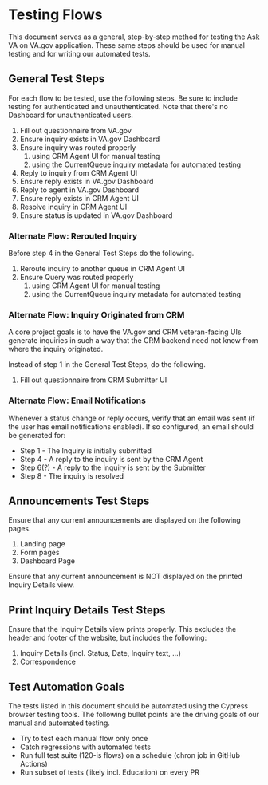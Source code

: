 # Testing Flows

This document serves as a general, step-by-step method for testing the Ask VA on VA.gov application. These same steps should be used for manual testing and for writing our automated tests.

## General Test Steps

For each flow to be tested, use the following steps. Be sure to include testing for authenticated and unauthenticated. Note that there's no Dashboard for unauthenticated users.

1. Fill out questionnaire from VA.gov
2. Ensure inquiry exists in VA.gov Dashboard
3. Ensure inquiry was routed properly
	1. using CRM Agent UI for manual testing
	2. using the CurrentQueue inquiry metadata for automated testing
4. Reply to inquiry from CRM Agent UI
5. Ensure reply exists in VA.gov Dashboard
6. Reply to agent in VA.gov Dashboard
7. Ensure reply exists in CRM Agent UI
8. Resolve inquiry in CRM Agent UI
9. Ensure status is updated in VA.gov Dashboard

### Alternate Flow: Rerouted Inquiry

Before step 4 in the General Test Steps do the following.

1. Reroute inquiry to another queue in CRM Agent UI
2. Ensure Query was routed properly
	1. using CRM Agent UI for manual testing
	2. using the CurrentQueue inquiry metadata for automated testing

### Alternate Flow: Inquiry Originated from CRM

A core project goals is to have the VA.gov and CRM veteran-facing UIs generate inquiries in such a way that the CRM backend need not know from where the inquiry originated.

Instead of step 1 in the General Test Steps, do the following.

1. Fill out questionnaire from CRM Submitter UI

### Alternate Flow: Email Notifications

Whenever a status change or reply occurs, verify that an email was sent (if the user has email notifications enabled). If so configured, an email should be generated for:

* Step 1 - The Inquiry is initially submitted
* Step 4 - A reply to the inquiry is sent by the CRM Agent
* Step 6(?) - A reply to the inquiry is sent by the Submitter
* Step 8 - The inquiry is resolved

## Announcements Test Steps

Ensure that any current announcements are displayed on the following pages.

1. Landing page
2. Form pages
3. Dashboard Page

Ensure that any current announcement is NOT displayed on the printed Inquiry Details view.

## Print Inquiry Details Test Steps

Ensure that the Inquiry Details view prints properly. This excludes the header and footer of the website, but includes the following:

1. Inquiry Details (incl. Status, Date, Inquiry text, ...)
2. Correspondence

## Test Automation Goals

The tests listed in this document should be automated using the Cypress browser testing tools. The following bullet points are the driving goals of our manual and automated testing.

* Try to test each manual flow only once
* Catch regressions with automated tests
* Run full test suite (120-is flows) on a schedule (chron job in GitHub Actions)
* Run subset of tests (likely incl. Education) on every PR

